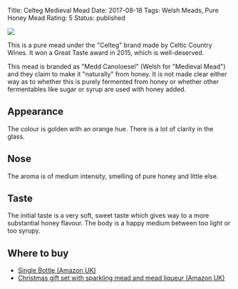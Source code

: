 Title: Celteg Medieval Mead
Date: 2017-08-18
Tags: Welsh Meads, Pure Honey Mead
Rating: 5
Status: published

![](https://celticwines.co.uk/wp-content/uploads/2018/07/Wines03.jpg)

This is a pure mead under the "Celteg" brand made by
Celtic Country Wines. It won a Great Taste award in 2015, which is
well-deserved.

<!-- PELICAN_END_SUMMARY -->

This mead is branded as "Medd Canoloesel" (Welsh for "Medieval Mead") and they
claim to make it "naturally" from honey. It is not made clear either way as to
whether this is purely fermented from honey or whether other fermentables
like sugar or syrup are used with honey added.

## Appearance

The colour is golden with an orange hue. There is a lot of clarity in the
glass.

## Nose

The aroma is of medium intensity, smelling of pure honey and little else.

## Taste

The initial taste is a very soft, sweet taste which gives way to a more
substantial honey flavour. The body is a happy medium between too light or
too syrupy.

## Where to buy

* [Single Bottle (Amazon UK)](https://www.amazon.co.uk/Celteg-Welsh-Mead-100-Natural/dp/B07GZTN819/ref=as_li_ss_tl?s=grocery&ie=UTF8&qid=1542751372&sr=1-4&keywords=Celteg&linkCode=ll1&tag=traditionalmead-21&linkId=9da431552081166dafb14e24258db3cf&language=en_GB)
* [Christmas gift set with sparkling mead and mead liqueur (Amazon UK)](https://www.amazon.co.uk/Mead-Christmas-Gift-Set-Made/dp/B07H36J7V8/ref=as_li_ss_tl?s=grocery&ie=UTF8&qid=1542751372&sr=1-1&keywords=Celteg&linkCode=ll1&tag=traditionalmead-21&linkId=73506c9d169ca147cdca4b3355d221a2&language=en_GB)